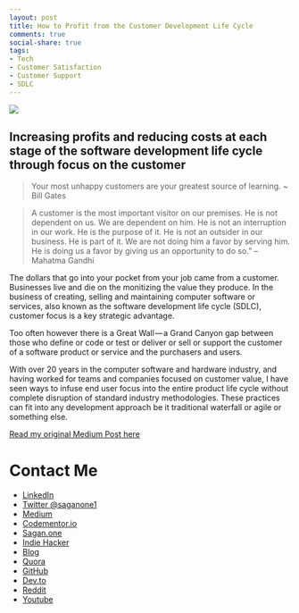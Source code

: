 ```yaml
---
layout: post
title: How to Profit from the Customer Development Life Cycle
comments: true
social-share: true
tags:
- Tech
- Customer Satisfaction
- Customer Support
- SDLC
---
```

![](https://cdn-images-1.medium.com/max/880/1*CruHTnju0YFClMvaW_bMOw.png)
## Increasing profits and reducing costs at each stage of the software development life cycle through focus on the customer

>Your most unhappy customers are your greatest source of learning. ~ Bill Gates

>A customer is the most important visitor on our premises. He is not dependent on us. We are dependent on him. He is not an interruption in our work. He is the purpose of it. He is not an outsider in our business. He is part of it. We are not doing him a favor by serving him. He is doing us a favor by giving us an opportunity to do so.” – Mahatma Gandhi

The dollars that go into your pocket from your job came from a customer. Businesses live and die on the monitizing the value they produce. In the business of creating, selling and maintaining computer software or services, also known as the software development life cycle (SDLC), customer focus is a key strategic advantage.

Too often however there is a Great Wall — a Grand Canyon gap between those who define or code or test or deliver or sell or support the customer of a software product or service and the purchasers and users.

With over 20 years in the computer software and hardware industry, and having worked for teams and companies focused on customer value, I have seen ways to infuse end user focus into the entire product life cycle without complete disruption of standard industry methodologies. These practices can fit into any development approach be it traditional waterfall or agile or something else.

[Read my original Medium Post here](https://medium.com/adventures-in-ios-mobile-app-development/the-customer-development-lifecycle-2dec7ac59c30)

# Contact Me
* [LinkedIn](http://linkedin.com/in/brucebookman)
* [Twitter @saganone1](https://twitter.com/saganone1)
* [Medium](https://medium.com/adventures-in-ios-mobile-app-development)
* [Codementor.io](https://www.codementor.io/bbookman)
* [Sagan.one](http://sagan.one)
* [Indie Hacker](https://www.indiehackers.com/bbookman)
* [Blog](http://bbookman.github.io)
* [Quora](https://saganone.quora.com/)
* [GitHub](https://github.com/bbookman)
* [Dev.to](https://dev.to/bbookman)
* [Reddit](https://www.reddit.com/user/Bbookman)
* [Youtube](https://www.youtube.com/channel/UCERHLEbt6fipRMiPRR4u3SQ)
